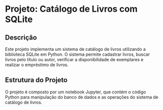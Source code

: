 # Projeto: Catálogo de Livros com SQLite
## Descrição
Este projeto implementa um sistema de catálogo de livros utilizando a biblioteca SQLite em Python. O sistema permite cadastrar livros, buscar livros pelo título ou autor, verificar a disponibilidade de exemplares e realizar o empréstimo de livros.
## Estrutura do Projeto
O projeto é composto por um notebook Jupyter, que contém o código Python para manipulação do banco de dados e as operações do sistema de catálogo de livros.

